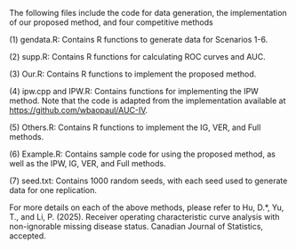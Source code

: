 The following files include the code for data generation, the implementation of our proposed method, and four competitive methods

(1) gendata.R: Contains R functions to generate data for Scenarios 1-6.

(2) supp.R: Contains R functions for calculating ROC curves and AUC.

(3) Our.R: Contains R functions to implement the proposed method. 

(4) ipw.cpp and IPW.R: Contains functions for implementing the IPW method. Note that the code is adapted from the implementation available at https://github.com/wbaopaul/AUC-IV.

(5) Others.R: Contains R functions to implement the IG, VER, and Full methods.


(6) Example.R: Contains sample code for using the proposed method, as well as the IPW, IG, VER, and Full methods. 

(7) seed.txt: Contains 1000 random seeds, with each seed used to generate data for one replication.


For more details on each of the above methods, please refer to Hu, D.*, Yu, T., and Li, P. (2025). Receiver operating characteristic curve analysis with non-ignorable missing disease status. Canadian Journal of Statistics, accepted.    
